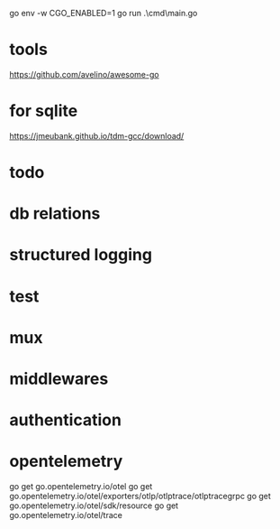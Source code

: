 go env -w CGO_ENABLED=1
go run .\cmd\main.go


# tools
https://github.com/avelino/awesome-go

# for sqlite
https://jmeubank.github.io/tdm-gcc/download/

# todo
# db relations
# structured logging
# test
# mux
# middlewares
# authentication






# opentelemetry
go get go.opentelemetry.io/otel
go get go.opentelemetry.io/otel/exporters/otlp/otlptrace/otlptracegrpc
go get go.opentelemetry.io/otel/sdk/resource
go get go.opentelemetry.io/otel/trace